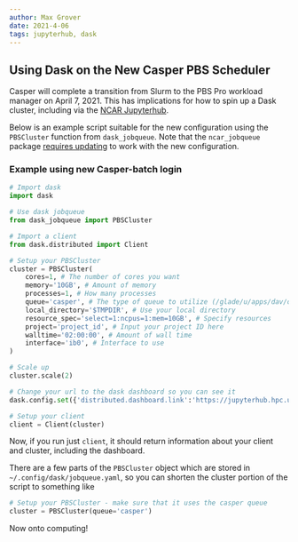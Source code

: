 ```yaml
---
author: Max Grover
date: 2021-4-06
tags: jupyterhub, dask
---
```


## Using Dask on the New Casper PBS Scheduler

Casper will complete a transition from Slurm to the PBS Pro workload manager on April 7, 2021. This has implications for how to spin up a Dask cluster, including via the [NCAR Jupyterhub](https://jupyterhub.ucar.edu).

Below is an example script suitable for the new configuration using the `PBSCluster` function from `dask_jobqueue`. Note that the `ncar_jobqueue` package [requires updating](https://github.com/NCAR/ncar-jobqueue/issues/40) to work with the new configuration.

### Example using new Casper-batch login

```python
# Import dask
import dask

# Use dask jobqueue
from dask_jobqueue import PBSCluster

# Import a client
from dask.distributed import Client

# Setup your PBSCluster
cluster = PBSCluster(
    cores=1, # The number of cores you want
    memory='10GB', # Amount of memory
    processes=1, # How many processes
    queue='casper', # The type of queue to utilize (/glade/u/apps/dav/opt/usr/bin/execcasper)
    local_directory='$TMPDIR', # Use your local directory
    resource_spec='select=1:ncpus=1:mem=10GB', # Specify resources
    project='project_id', # Input your project ID here
    walltime='02:00:00', # Amount of wall time
    interface='ib0', # Interface to use
)

# Scale up
cluster.scale(2)

# Change your url to the dask dashboard so you can see it
dask.config.set({'distributed.dashboard.link':'https://jupyterhub.hpc.ucar.edu/stable/user/{USER}/proxy/{port}/status'})

# Setup your client
client = Client(cluster)

```

Now, if you run just `client`, it should return information about your client and cluster, including the dashboard.

There are a few parts of the `PBSCluster` object which are stored in `~/.config/dask/jobqueue.yaml`, so you can shorten the cluster portion of the script to something like

```python
# Setup your PBSCluster - make sure that it uses the casper queue
cluster = PBSCluster(queue='casper')
```

Now onto computing!
